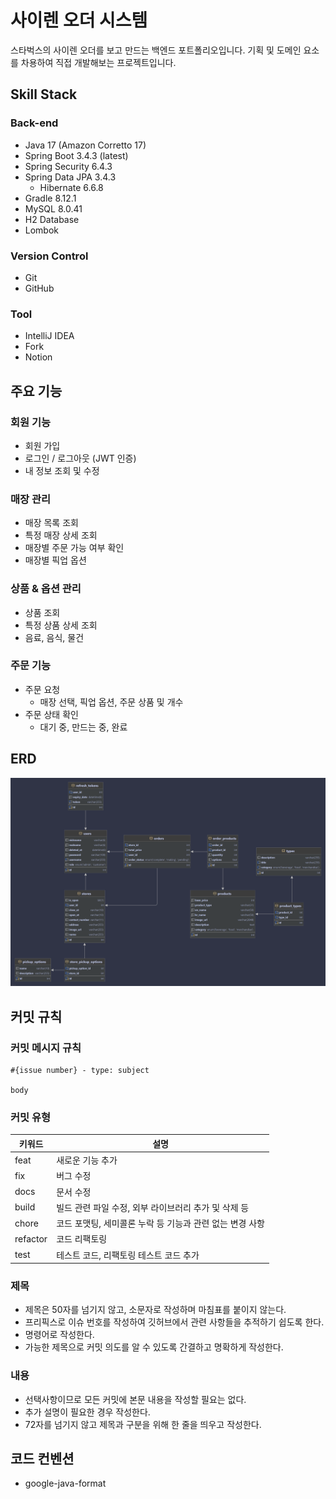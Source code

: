 # 사이렌 오더 시스템
스타벅스의 사이렌 오더를 보고 만드는 백엔드 포트폴리오입니다. 기획 및 도메인 요소를 차용하여 직접 개발해보는 프로젝트입니다.

## Skill Stack

### Back-end
- Java 17 (Amazon Corretto 17)
- Spring Boot 3.4.3 (latest)
- Spring Security 6.4.3
- Spring Data JPA 3.4.3
  - Hibernate 6.6.8
- Gradle 8.12.1
- MySQL 8.0.41
- H2 Database
- Lombok

### Version Control
- Git
- GitHub

### Tool
- IntelliJ IDEA
- Fork
- Notion

## 주요 기능

### 회원 기능
- 회원 가입
- 로그인 / 로그아웃 (JWT 인증)
- 내 정보 조회 및 수정

### 매장 관리
- 매장 목록 조회
- 특정 매장 상세 조회
- 매장별 주문 가능 여부 확인
- 매장별 픽업 옵션

### 상품 & 옵션 관리
- 상품 조회
- 특정 상품 상세 조회
- 음료, 음식, 물건

### 주문 기능
- 주문 요청
  - 매장 선택, 픽업 옵션, 주문 상품 및 개수
- 주문 상태 확인
  - 대기 중, 만드는 중, 완료

## ERD

![siren_order_system.png](./images/siren_order_system.png)

## 커밋 규칙

### 커밋 메시지 규칙

```plain
#{issue number} - type: subject

body
```

### 커밋 유형

| 키워드      | 설명                                |
|----------|-----------------------------------|
| feat     | 새로운 기능 추가                         |
| fix      | 버그 수정                             |
| docs     | 문서 수정                             |
| build    | 빌드 관련 파일 수정, 외부 라이브러리 추가 및 삭제 등   |
| chore    | 코드 포맷팅, 세미콜론 누락 등 기능과 관련 없는 변경 사항 |
| refactor | 코드 리팩토링                           |
| test     | 테스트 코드, 리팩토링 테스트 코드 추가            |

### 제목

- 제목은 50자를 넘기지 않고, 소문자로 작성하며 마침표를 붙이지 않는다.
- 프리픽스로 이슈 번호를 작성하여 깃허브에서 관련 사항들을 추적하기 쉽도록 한다.
- 명령어로 작성한다.
- 가능한 제목으로 커밋 의도를 알 수 있도록 간결하고 명확하게 작성한다.

### 내용

- 선택사항이므로 모든 커밋에 본문 내용을 작성할 필요는 없다.
- 추가 설명이 필요한 경우 작성한다.
- 72자를 넘기지 않고 제목과 구분을 위해 한 줄을 띄우고 작성한다.

## 코드 컨벤션
- google-java-format
